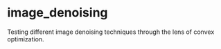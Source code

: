 # image_denoising
Testing different image denoising techniques through the lens of convex optimization.
